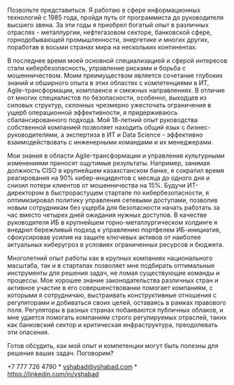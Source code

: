 Позвольте представиться. Я работаю в сфере информационных технологий с 1985 года, пройдя путь от программиста до руководителя высшего звена. За эти годы я приобрел богатый опыт в различных отраслях - металлургии, нефтегазовом секторе, банковской сфере, горнодобывающей промышленности, энергетике и многих других, поработав в восьми странах мира на нескольких континентах.

В последнее время моей основной специализацией и сферой интересов стали кибербезопасность, управление рисками и борьба с мошенничеством. Моим преимуществом является сочетание глубоких знаний и обширного опыта в этих областях с компетенциями в ИТ, Agile-трансформации, комплаенсе и смежных направлениях. В отличие от многих специалистов по безопасности, особенно, выходцев из силовых структур, склонных чрезмерно ужесточать ограничения в ущерб операционной эффективности, я придерживаюсь сбалансированного подхода. Мой 18-летний опыт руководства собственной компанией позволяет находить общий язык с бизнес-руководителями, а экспертиза в ИТ и Data Science - эффективно взаимодействовать с инженерными командами и их менеджерами.

Мои знания в области Agile-трансформации и управления культурными изменениями приносят ощутимые результаты. Например, занимая должность CISO в крупнейшем казахстанском банке, я сократил время реагирования на 90% кибер-инцидентов с месяца до одного дня и снизил потери клиентов от мошенничества на 15%. Будучи ИТ-директором в быстрорастущем стартапе по кибербезопасности, я оптимизировал политику управления сетевыми доступами, позволив новым сотрудникам без ущерба для безопасности начать работать за час вместо четырех дней ожидания нужных доступов. В качестве руководителя ИБ в крупнейшем горно-металлургическом холдинге я внедрил бережливый подход к управлению портфелем ИБ-инициатив, сфокусировав усилия на защите ключевых активов от наиболее актуальных киберугроз в условиях ограниченных ресурсов и бюджета.

Многолетний опыт работы как в крупных компаниях национального масштаба, так и в стартапах позволяет мне подбирать оптимальные инструменты для решения задач, не ломая существующие команды и процессы. Мое хорошее знание законодательства различных стран и активное участие в его совершенствовании помогает компаниям, с которыми я сотрудничаю, выстраивать конструктивные отношения с регуляторами и добиваться своих целей, оставаясь в рамках правового поля. Регуляторы в разных странах побаиваются публичных облаков, и мне удается помогать компаниям строго регулируемых отраслей, таких как банковский сектор и критическая инфраструктура, преодолевать эти опасения.

Готов обсудить, как мой опыт и компетенции могут быть полезны для решения ваших задач. Поговорим?

+7 777 726 4790 * vshabad@vshabad.com * https://linkedin.com/in/vshabad

